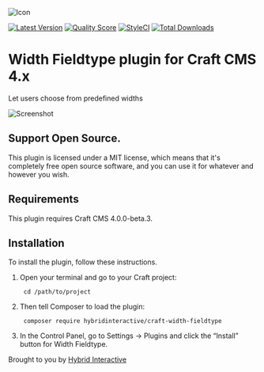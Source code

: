 ![Icon](./src/icon.svg)

[![Latest Version](https://img.shields.io/github/release/hybridinteractive/craft-width-fieldtype.svg?style=flat-square)](https://github.com/hybridinteractive/craft-width-fieldtype/releases)
[![Quality Score](https://img.shields.io/scrutinizer/g/hybridinteractive/craft-width-fieldtype.svg?style=flat-square)](https://scrutinizer-ci.com/g/hybridinteractive/craft-width-fieldtype)
[![StyleCI](https://styleci.io/repos/119550758/shield)](https://styleci.io/repos/119550758)
[![Total Downloads](https://img.shields.io/packagist/dt/rias/craft-width-fieldtype.svg?style=flat-square)](https://packagist.org/packages/rias/craft-width-fieldtype)

# Width Fieldtype plugin for Craft CMS 4.x

Let users choose from predefined widths

![Screenshot](resources/img/plugin-screenshot.png)

## Support Open Source.

This plugin is licensed under a MIT license, which means that it's completely free open source software, and you can use it for whatever and however you wish.

## Requirements

This plugin requires Craft CMS 4.0.0-beta.3.

## Installation

To install the plugin, follow these instructions.

1. Open your terminal and go to your Craft project:

        cd /path/to/project

2. Then tell Composer to load the plugin:

        composer require hybridinteractive/craft-width-fieldtype

3. In the Control Panel, go to Settings → Plugins and click the “Install” button for Width Fieldtype.

Brought to you by [Hybrid Interactive](https://hybridinteractive.io/)
